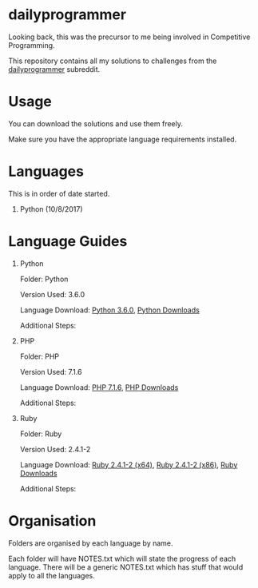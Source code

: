 # dailyprogrammer

Looking back, this was the precursor to me being involved in Competitive Programming.

This repository contains all my solutions to challenges from the [dailyprogrammer](https://www.reddit.com/r/dailyprogrammer/) subreddit.

# Usage
You can download the solutions and use them freely.

Make sure you have the appropriate language requirements installed.

# Languages
This is in order of date started.
1. Python (10/8/2017)

# Language Guides
1. Python

    Folder: Python

    Version Used: 3.6.0

    Language Download: [Python 3.6.0](https://www.python.org/downloads/release/python-360/), [Python Downloads](https://www.python.org/downloads/)

    Additional Steps:

2. PHP

    Folder: PHP
    
    Version Used: 7.1.6
    
    Language Download: [PHP 7.1.6](https://screenmessage.com/dailyprogrammerphpmessage), [PHP Downloads](http://www.php.net/downloads.php)
    
    Additional Steps:
    
3. Ruby

    Folder: Ruby
    
    Version Used: 2.4.1-2
    
    Language Download: [Ruby 2.4.1-2 (x64)](https://github.com/oneclick/rubyinstaller2/releases/download/2.4.1-2/rubyinstaller-2.4.1-2-x64.exe), [Ruby 2.4.1-2 (x86)](https://github.com/oneclick/rubyinstaller2/releases/download/2.4.1-2/rubyinstaller-2.4.1-2-x86.exe), [Ruby Downloads](https://rubyinstaller.org/downloads/)
    
    Additional Steps:
    
    
# Organisation
Folders are organised by each language by name.

Each folder will have NOTES.txt which will state the progress of each language. There will be a generic NOTES.txt which has stuff that would apply to all the languages.
